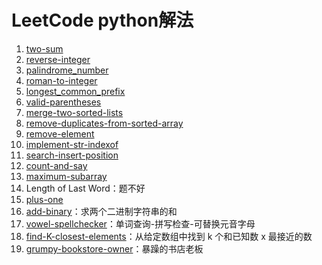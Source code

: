 # LeetCode python解法

1. [two-sum](two-sum/two-sum.md)
2. [reverse-integer](reverse-integer/reverse-integer.md)
3. [palindrome_number](palindrome_number/palindrome_number.md)
4. [roman-to-integer](roman-to-integer/roman-to-integer.md)
5. [longest_common_prefix](longest_common_prefix/longest_common_prefix.md)
6. [valid-parentheses](valid-parentheses/valid-parentheses.md)
7. [merge-two-sorted-lists](merge-two-sorted-lists/merge-two-sorted-lists.md)
8. [remove-duplicates-from-sorted-array](remove-duplicates-from-sorted-array/remove-duplicates-from-sorted-array.md)
9. [remove-element](remove-element/remove-element.md)
10. [implement-str-indexof](implement-str-indexof/implement-str-indexof.md)
11. [search-insert-position](search-insert-position/search-insert-position.md)
12. [count-and-say](count-and-say/count-and-say.md)
13. [maximum-subarray](maximum-subarray/maximum-subarray.md)
14. Length of Last Word：题不好
15. [plus-one](plus-one/plus-one.md)
16. [add-binary](./add-binary/add-binary.md)：求两个二进制字符串的和
17. [vowel-spellchecker](./vowel-spellchecker/vowel-spellchecker.md)：单词查询-拼写检查-可替换元音字母
18. [find-K-closest-elements](./find-K-closest-elements/find-K-closest-elements.md)：从给定数组中找到 k 个和已知数 x 最接近的数
19. [grumpy-bookstore-owner](grumpy-bookstore-owner/grumpy-bookstore-owner.md)：暴躁的书店老板

